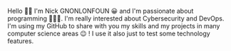Hello 👋🏿
I'm Nick GNONLONFOUN 😀 and I'm passionate about programming 👨🏾‍💻. I'm really interested about Cybersecurity and DevOps.
I'm using my GitHub to share with you my skills and my projects in many computer science areas 😉 !
I use it also just to test some technology features.
